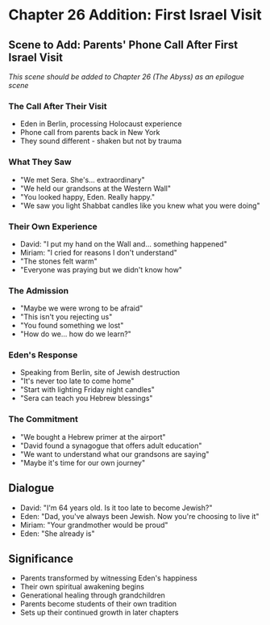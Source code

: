 # Chapter 26 Addition: First Israel Visit

## Scene to Add: Parents' Phone Call After First Israel Visit
*This scene should be added to Chapter 26 (The Abyss) as an epilogue scene*

### The Call After Their Visit
- Eden in Berlin, processing Holocaust experience
- Phone call from parents back in New York
- They sound different - shaken but not by trauma

### What They Saw
- "We met Sera. She's... extraordinary"
- "We held our grandsons at the Western Wall"
- "You looked happy, Eden. Really happy."
- "We saw you light Shabbat candles like you knew what you were doing"

### Their Own Experience
- David: "I put my hand on the Wall and... something happened"
- Miriam: "I cried for reasons I don't understand"
- "The stones felt warm"
- "Everyone was praying but we didn't know how"

### The Admission
- "Maybe we were wrong to be afraid"
- "This isn't you rejecting us"
- "You found something we lost"
- "How do we... how do we learn?"

### Eden's Response
- Speaking from Berlin, site of Jewish destruction
- "It's never too late to come home"
- "Start with lighting Friday night candles"
- "Sera can teach you Hebrew blessings"

### The Commitment
- "We bought a Hebrew primer at the airport"
- "David found a synagogue that offers adult education"
- "We want to understand what our grandsons are saying"
- "Maybe it's time for our own journey"

## Dialogue
- David: "I'm 64 years old. Is it too late to become Jewish?"
- Eden: "Dad, you've always been Jewish. Now you're choosing to live it"
- Miriam: "Your grandmother would be proud"
- Eden: "She already is"

## Significance
- Parents transformed by witnessing Eden's happiness
- Their own spiritual awakening begins
- Generational healing through grandchildren
- Parents become students of their own tradition
- Sets up their continued growth in later chapters